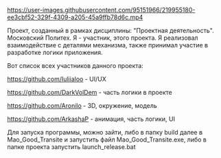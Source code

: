 https://user-images.githubusercontent.com/95151966/219955180-ee3cbf52-329f-4309-a205-45a9ffb78d6c.mp4

Проект, созданный в рамках дисциплины: "Проектная деятельность". Московский Политех. Я - участник, этого проекта.
Я реализовал взаимодействие с деталями механизма, также принимал участие в разработке логики приложения.

Вот список всех участников данного проекта:
  
  https://github.com/Iuliialoo - UI/UX
  
  https://github.com/DarkVolDem - часть логики в проекте
  
  https://github.com/Aronilo - 3D, окружение, модель
  
  https://github.com/ArkashaP - анимация, часть логики, UI
  
Для запуска программы, можно зайти, либо в папку build далее в Mao_Good_Transite и запустить файл Mao_Good_Transite.exe,
либо в папке проекта запустить launch_release.bat
